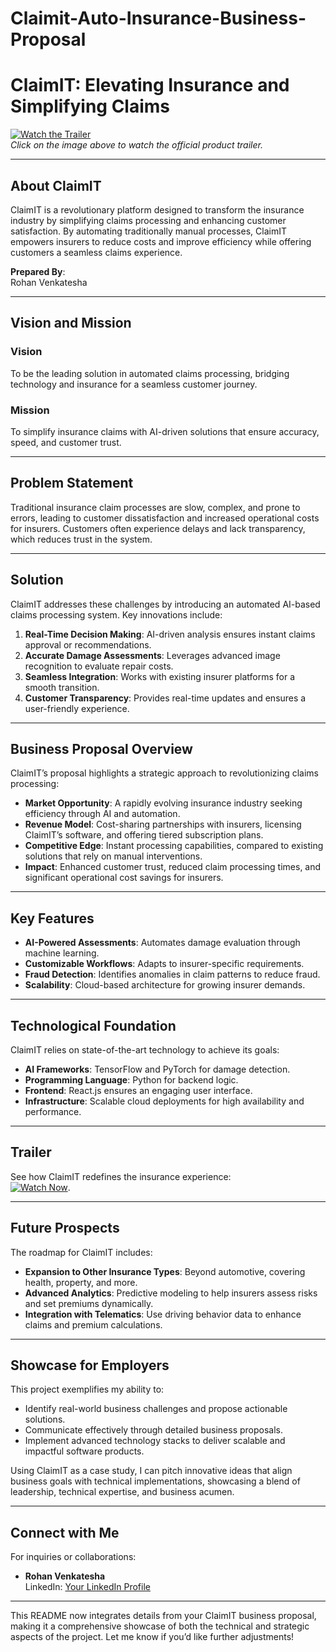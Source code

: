 # Claimit-Auto-Insurance-Business-Proposal

# **ClaimIT: Elevating Insurance and Simplifying Claims**

[![Watch the Trailer](https://img.youtube.com/vi/LUPpjWrDW38/0.jpg)](https://youtu.be/LUPpjWrDW38?feature=shared)  
*Click on the image above to watch the official product trailer.*

---

## **About ClaimIT**

ClaimIT is a revolutionary platform designed to transform the insurance industry by simplifying claims processing and enhancing customer satisfaction. By automating traditionally manual processes, ClaimIT empowers insurers to reduce costs and improve efficiency while offering customers a seamless claims experience.

**Prepared By**:  
Rohan Venkatesha

---

## **Vision and Mission**

### **Vision**  
To be the leading solution in automated claims processing, bridging technology and insurance for a seamless customer journey.

### **Mission**  
To simplify insurance claims with AI-driven solutions that ensure accuracy, speed, and customer trust.

---

## **Problem Statement**

Traditional insurance claim processes are slow, complex, and prone to errors, leading to customer dissatisfaction and increased operational costs for insurers. Customers often experience delays and lack transparency, which reduces trust in the system.

---

## **Solution**

ClaimIT addresses these challenges by introducing an automated AI-based claims processing system. Key innovations include:

1. **Real-Time Decision Making**: AI-driven analysis ensures instant claims approval or recommendations.  
2. **Accurate Damage Assessments**: Leverages advanced image recognition to evaluate repair costs.  
3. **Seamless Integration**: Works with existing insurer platforms for a smooth transition.  
4. **Customer Transparency**: Provides real-time updates and ensures a user-friendly experience.

---

## **Business Proposal Overview**

ClaimIT’s proposal highlights a strategic approach to revolutionizing claims processing:

- **Market Opportunity**: A rapidly evolving insurance industry seeking efficiency through AI and automation.  
- **Revenue Model**: Cost-sharing partnerships with insurers, licensing ClaimIT’s software, and offering tiered subscription plans.  
- **Competitive Edge**: Instant processing capabilities, compared to existing solutions that rely on manual interventions.  
- **Impact**: Enhanced customer trust, reduced claim processing times, and significant operational cost savings for insurers.

---

## **Key Features**

- **AI-Powered Assessments**: Automates damage evaluation through machine learning.  
- **Customizable Workflows**: Adapts to insurer-specific requirements.  
- **Fraud Detection**: Identifies anomalies in claim patterns to reduce fraud.  
- **Scalability**: Cloud-based architecture for growing insurer demands.  

---

## **Technological Foundation**

ClaimIT relies on state-of-the-art technology to achieve its goals:

- **AI Frameworks**: TensorFlow and PyTorch for damage detection.  
- **Programming Language**: Python for backend logic.  
- **Frontend**: React.js ensures an engaging user interface.  
- **Infrastructure**: Scalable cloud deployments for high availability and performance.

---

## **Trailer**

See how ClaimIT redefines the insurance experience:  
[![Watch Now](https://img.youtube.com/vi/LUPpjWrDW38/0.jpg)](https://youtu.be/LUPpjWrDW38?feature=shared).

---

## **Future Prospects**

The roadmap for ClaimIT includes:

- **Expansion to Other Insurance Types**: Beyond automotive, covering health, property, and more.  
- **Advanced Analytics**: Predictive modeling to help insurers assess risks and set premiums dynamically.  
- **Integration with Telematics**: Use driving behavior data to enhance claims and premium calculations.  

---

## **Showcase for Employers**

This project exemplifies my ability to:

- Identify real-world business challenges and propose actionable solutions.  
- Communicate effectively through detailed business proposals.  
- Implement advanced technology stacks to deliver scalable and impactful software products.  

Using ClaimIT as a case study, I can pitch innovative ideas that align business goals with technical implementations, showcasing a blend of leadership, technical expertise, and business acumen.

---

## **Connect with Me**

For inquiries or collaborations:

- **Rohan Venkatesha**  
  LinkedIn: [Your LinkedIn Profile](https://www.linkedin.com/in/rohan-venkatesha/)

---

This README now integrates details from your ClaimIT business proposal, making it a comprehensive showcase of both the technical and strategic aspects of the project. Let me know if you’d like further adjustments!
